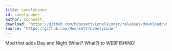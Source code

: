 ```yaml
---
title: LonelyLoner
id: LonelyLoner
author: moonsett_
download: "https://github.com/Moonsett/LonelyLoner/releases/download/v0/LonelyLoner.zip"
source: "https://github.com/Moonsett/LonelyLoner"
---
```


Mod that adds Day and Night (What? What?) to WEBFISHING!
